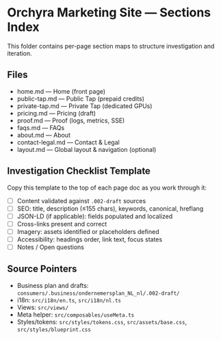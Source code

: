 # Orchyra Marketing Site — Sections Index

This folder contains per-page section maps to structure investigation and iteration.

## Files

- home.md — Home (front page)
- public-tap.md — Public Tap (prepaid credits)
- private-tap.md — Private Tap (dedicated GPUs)
- pricing.md — Pricing (draft)
- proof.md — Proof (logs, metrics, SSE)
- faqs.md — FAQs
- about.md — About
- contact-legal.md — Contact & Legal
- layout.md — Global layout & navigation (optional)

## Investigation Checklist Template

Copy this template to the top of each page doc as you work through it:

- [ ] Content validated against `.002-draft` sources
- [ ] SEO: title, description (≤155 chars), keywords, canonical, hreflang
- [ ] JSON-LD (if applicable): fields populated and localized
- [ ] Cross-links present and correct
- [ ] Imagery: assets identified or placeholders defined
- [ ] Accessibility: headings order, link text, focus states
- [ ] Notes / Open questions

## Source Pointers

- Business plan and drafts: `consumers/.business/ondernemersplan_NL_nl/.002-draft/`
- i18n: `src/i18n/en.ts`, `src/i18n/nl.ts`
- Views: `src/views/`
- Meta helper: `src/composables/useMeta.ts`
- Styles/tokens: `src/styles/tokens.css`, `src/assets/base.css`, `src/styles/blueprint.css`
